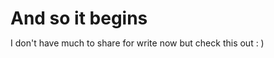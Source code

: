 
# And so it begins

I don't have much to share for write now but check this out : )

<canvas id=canvas></canvas>
<style type="text/css">
* {
   margin:0; padding:0;
}

html {
   overflow:hidden;
}
</style>

<script type="text/javascript">
window.onload = function() {

   window.requestAnimFrame = (function() {
      return window.requestAnimationFrame ||
         window.webkitRequestAnimationFrame ||
         window.mozRequestAnimationFrame ||
         function(callback) {
            window.setTimeout(callback, 1000 / 60);
         };
   })();

   var canvas = document.getElementById("canvas");
   var ctx = canvas.getContext("2d");

   var arr = [];
   var S = function(x, y, angle) {
      this.x = x;
      this.y = y;
      this.angle = angle;
   }

   var num = 32;
   var x = 0;
   var R,r ;
   var lines = 32;
   /*--------------------------------------*/
   function size() {
      canvas.width = window.innerWidth / 2;
      canvas.height = window.innerHeight;
   }

   function bg() {
      ctx.fillStyle = "rgba(255,255,255,1)";
      ctx.fillRect(0, 0, canvas.width, canvas.height);
   }

   function init() {
      var x, y, angle;

      for (var i = 1; i <= num; i++) {
         x = canvas.width / 2;
         y = canvas.height / 2;
         angle = (i / num) * 2 * Math.PI;

         arr.push(new S(x, y, angle));
      }
   }

   function update(i) {
      var s = arr[i];

      s.x = canvas.width / 2 + R * Math.cos(s.angle);
      s.y = canvas.height / 2 + R * Math.sin(s.angle);

      s.angle += Math.PI / 720;

   }

   function draw() {
      var s;
      for (var i = 0; i < arr.length; i++) {
         s = arr[i];

         ctx.strokeStyle = "rgb(100,150,200)";
         ctx.beginPath();
         for (var j = 0; j < lines; j++) {
            ctx.moveTo(s.x, s.y);
            ctx.lineTo(
               s.x + r * Math.cos((j / lines) * 2 * Math.PI+3*x),
               s.y + r * Math.sin((j / lines) * 2 * Math.PI+3*x));
         }
         ctx.stroke();

         update(i);
      }
      x += Math.PI / 1440;
      R = Math.abs(120 * Math.sin(x))+120;
      r = Math.abs(190* Math.cos(x))+10;
   }

   function loop() {
         bg();

         draw();
         requestAnimFrame(loop);
      }
      /*--------------------------------------*/
   window.onresize = size;

   size();
   init();
   loop();
}
</script>
